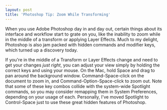 ```yaml
---
layout: post
title: 'Photoshop Tip: Zoom While Transforming'
---
```

When you use Adobe Photoshop day in and day out, certain things about its interface and workflow start to grate on you, like the inability to zoom while in the middle of a transform or applying Layer Effects. Much to my delight, Photoshop is also jam packed with hidden commands and modifier keys, which turned up a discovery today.

If you're in the middle of a Transform or Layer Effects change and need to get your changes _just right_, you can adjust your view simply by holding the correct keys and using your mouse. On the Mac, hold Space and drag to pan around the background window. Command-Space-click on the document to zoom in, and Command-Option-Space-click to zoom out. Note that some of these key combos collide with the system-wide Spotlight commands, so you may consider remapping them in System Preferences, depending on your usage of each. Personally, I've moved Spotlight to Control-Space just to use these great hidden features of Photoshop.
